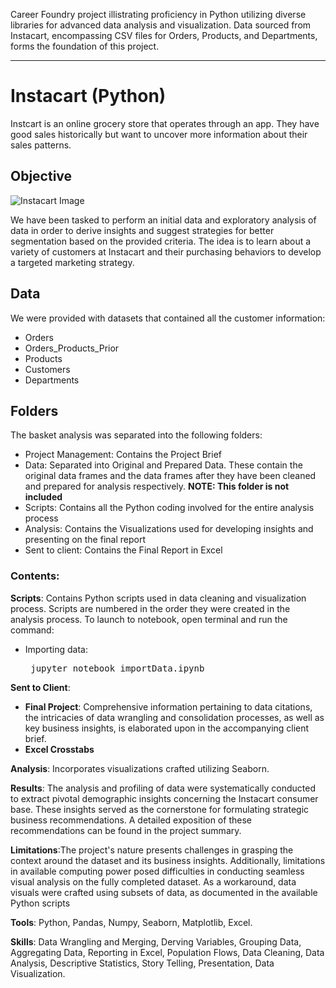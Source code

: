 Career Foundry project illistrating proficiency in Python utilizing diverse libraries for advanced data analysis and visualization.
Data sourced from Instacart, encompassing CSV files for Orders, Products, and Departments, forms the foundation of this project. 

---

# Instacart (Python)

Instcart is an online grocery store that operates through an app. They have good sales historically but want to uncover more information about their sales patterns.


## Objective 
![Instacart Image](https://github.com/jayson91/Instacart-Python-/assets/104707574/9159bbd8-a1a3-4275-beeb-38f53e5475b0)


We have been tasked to perform an initial data and exploratory analysis of data in order to derive insights and suggest strategies for better segmentation based on the provided criteria. The idea is to learn about a variety of customers at Instacart and their purchasing behaviors to develop a targeted marketing strategy.


## Data

We were provided with datasets that contained all the customer information:

  - Orders
  - Orders_Products_Prior
  - Products
  - Customers
  - Departments

## Folders

The basket analysis was separated into the following folders:

   - Project Management: Contains the Project Brief
   - Data: Separated into Original and Prepared Data. These contain the original data frames and the data frames after they have been cleaned and prepared for analysis respectively. **NOTE: This folder is not included**
   - Scripts: Contains all the Python coding involved for the entire analysis process
   - Analysis: Contains the Visualizations used for developing insights and presenting on the final report
   - Sent to client: Contains the Final Report in Excel

### Contents: 
<b>Scripts</b>: Contains Python scripts used in data cleaning and visualization process. Scripts are numbered in the order they were created in the analysis process.
To launch to notebook, open terminal and run the command: 
<ul><li>Importing data: <pre> jupyter notebook importData.ipynb</pre></ul></li>

<b>Sent to Client</b>: 
<ul>
<li><b> Final Project</b>:  Comprehensive information pertaining to data citations, the intricacies of data wrangling and consolidation processes, as well as key business insights, is elaborated upon in the accompanying client brief.</li>
<li><b>Excel Crosstabs</b></li>
</ul>

<b>Analysis</b>: Incorporates visualizations crafted utilizing Seaborn.

<b>Results</b>: The analysis and profiling of data were systematically conducted to extract pivotal demographic insights concerning the Instacart consumer base. These insights served as the cornerstone for formulating strategic business recommendations. A detailed exposition of these recommendations can be found in the project summary.

<b>Limitations</b>:The project's nature presents challenges in grasping the context around the dataset and its business insights. Additionally, limitations in available computing power posed difficulties in conducting seamless visual analysis on the fully completed dataset. As a workaround, data visuals were crafted using subsets of data, as documented in the available Python scripts

<b>Tools</b>: Python, Pandas, Numpy, Seaborn, Matplotlib, Excel.

<b>Skills</b>: Data Wrangling and Merging, Derving Variables, Grouping Data, Aggregating Data, Reporting in Excel, Population Flows, Data Cleaning, Data Analysis, Descriptive Statistics, Story Telling, Presentation, Data Visualization.
